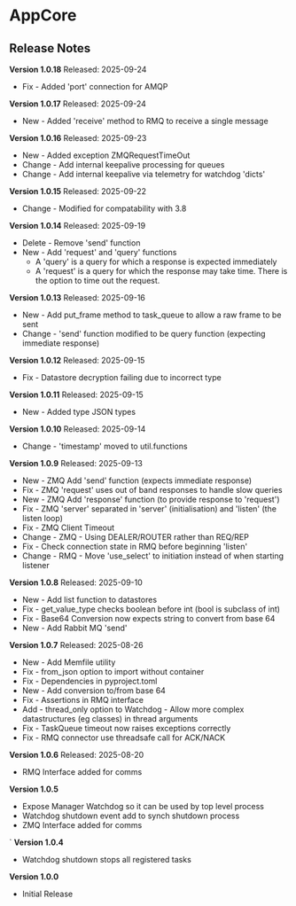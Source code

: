 # AppCore
## Release Notes

__Version 1.0.18__
Released: 2025-09-24
* Fix - Added 'port' connection for AMQP



__Version 1.0.17__
Released: 2025-09-24
* New - Added 'receive' method to RMQ to receive a single message


__Version 1.0.16__
Released: 2025-09-23
* New - Added exception ZMQRequestTimeOut
* Change - Add internal keepalive processing for queues
* Change - Add internal keepalive via telemetry for watchdog 'dicts'


__Version 1.0.15__
Released: 2025-09-22
* Change - Modified for compatability with 3.8


__Version 1.0.14__
Released: 2025-09-19
* Delete - Remove 'send' function
* New - Add 'request' and 'query' functions
  * A 'query' is a query for which a response is expected immediately
  * A 'request' is a query for which the response may take time.  There is the option to time out the request. 


__Version 1.0.13__
Released: 2025-09-16
* New - Add put_frame method to task_queue to allow a raw frame to be sent
* Change - 'send' function modified to be query function (expecting immediate response)


__Version 1.0.12__
Released: 2025-09-15
* Fix - Datastore decryption failing due to incorrect type


__Version 1.0.11__
Released: 2025-09-15
* New - Added type JSON types


__Version 1.0.10__
Released: 2025-09-14
* Change - 'timestamp' moved to util.functions


__Version 1.0.9__
Released: 2025-09-13
* New - ZMQ Add 'send' function (expects immediate response)
* Fix - ZMQ 'request' uses out of band responses to handle slow queries
* New - ZMQ Add 'response' function (to provide response to 'request')
* Fix - ZMQ 'server' separated in 'server' (initialisation) and 'listen' (the listen loop)
* Fix - ZMQ Client Timeout
* Change - ZMQ - Using DEALER/ROUTER rather than REQ/REP
* Fix - Check connection state in RMQ before beginning 'listen'
* Change - RMQ - Move 'use_select' to initiation instead of when starting listener


__Version 1.0.8__
Released: 2025-09-10
* New - Add list function to datastores
* Fix - get_value_type checks boolean before int (bool is subclass of int)
* Fix - Base64 Conversion now expects string to convert from base 64
* New - Add Rabbit MQ 'send'


__Version 1.0.7__
Released: 2025-08-26
* New - Add Memfile utility
* Fix - from_json option to import without container
* Fix - Dependencies in pyproject.toml
* New - Add conversion to/from base 64
* Fix - Assertions in RMQ interface
* Add - thread_only option to Watchdog - Allow more complex datastructures (eg classes) in thread arguments
* Fix - TaskQueue timeout now raises exceptions correctly
* Fix - RMQ connector use threadsafe call for ACK/NACK


__Version 1.0.6__
Released: 2025-08-20
* RMQ Interface added for comms


__Version 1.0.5__
* Expose Manager Watchdog so it can be used by top level process
* Watchdog shutdown event add to synch shutdown process
* ZMQ Interface added for comms

`
__Version 1.0.4__
* Watchdog shutdown stops all registered tasks


__Version 1.0.0__
* Initial Release

